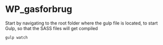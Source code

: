 # WP_gasforbrug
Start by navigating to the root folder where the gulp file is located, to start Gulp, so that the SASS files will get compiled

```
gulp watch
```

